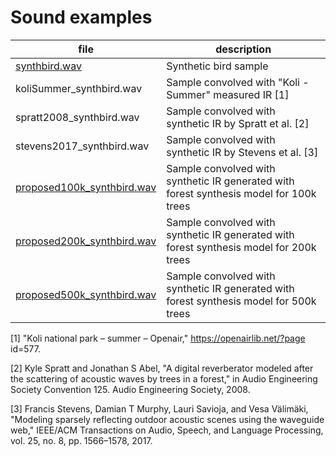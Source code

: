 # Sound examples

|file|description|
|---|---|
|[synthbird.wav](synthbird.wav)               |Synthetic bird sample|
koliSummer_synthbird.wav     |Sample convolved with "Koli - Summer" measured IR [1]|
spratt2008_synthbird.wav     |Sample convolved with synthetic IR by Spratt et al. [2]|
stevens2017_synthbird.wav    |Sample convolved with synthetic IR by Stevens et al. [3]|
[proposed100k_synthbird.wav](https://github.com/microsoft/Forest_IR_synthesis/blob/main/examples/proposed100k_synthbird.wav)   |Sample convolved with synthetic IR generated with forest synthesis model for 100k trees|
[proposed200k_synthbird.wav](https://github.com/microsoft/Forest_IR_synthesis/blob/main/examples/proposed200k_synthbird.wav)   |Sample convolved with synthetic IR generated with forest synthesis model for 200k trees|
[proposed500k_synthbird.wav](https://github.com/microsoft/Forest_IR_synthesis/blob/main/examples/proposed500k_synthbird.wav)   |Sample convolved with synthetic IR generated with forest synthesis model for 500k trees|

[1] "Koli national park – summer – Openair," https://openairlib.net/?page id=577.

[2] Kyle Spratt and Jonathan S Abel, "A digital reverberator modeled after the scattering of acoustic waves by trees in a forest," in Audio Engineering Society Convention 125. Audio Engineering Society, 2008.

[3] Francis Stevens, Damian T Murphy, Lauri Savioja, and Vesa Välimäki, "Modeling sparsely reflecting outdoor acoustic scenes using the waveguide web," IEEE/ACM Transactions on Audio, Speech, and Language Processing, vol. 25, no. 8, pp. 1566–1578, 2017.

